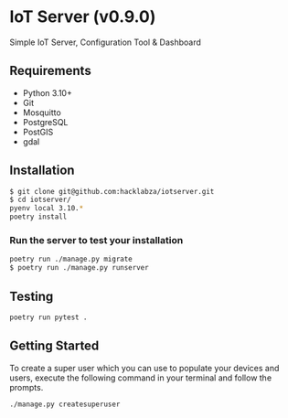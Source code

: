 # IoT Server (v0.9.0)

Simple IoT Server, Configuration Tool & Dashboard

## Requirements

- Python 3.10+
- Git
- Mosquitto
- PostgreSQL
- PostGIS
- gdal

## Installation

```bash
$ git clone git@github.com:hacklabza/iotserver.git
$ cd iotserver/
pyenv local 3.10.*
poetry install
```

### Run the server to test your installation

```bash
poetry run ./manage.py migrate
$ poetry run ./manage.py runserver
```

## Testing

```bash
poetry run pytest .
```

## Getting Started

To create a super user which you can use to populate your devices and users, execute the following command in your terminal and follow the prompts.

```bash
./manage.py createsuperuser
```
